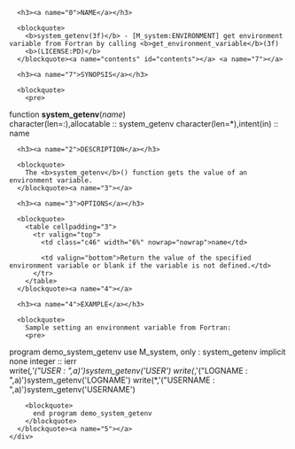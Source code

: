 <?
<body?>
<!DOCTYPE html PUBLIC "-//W3C//DTD XHTML 1.0 Transitional//EN"
    "http://www.w3.org/TR/xhtml1/DTD/xhtml1-transitional.dtd">

<html xmlns="http://www.w3.org/1999/xhtml">
<head>
  <meta name="generator" content="HTML Tidy for Cygwin (vers 25 March 2009), see www.w3.org" />

  <title></title>
</head>

<body>
  <div id="Container">
    <div id="Content">
      <div class="c45"></div><a name="0"></a>

      <h3><a name="0">NAME</a></h3>

      <blockquote>
        <b>system_getenv(3f)</b> - [M_system:ENVIRONMENT] get environment variable from Fortran by calling <b>get_environment_variable</b>(3f)
        <b>(LICENSE:PD)</b>
      </blockquote><a name="contents" id="contents"></a> <a name="7"></a>

      <h3><a name="7">SYNOPSIS</a></h3>

      <blockquote>
        <pre>
function <b>system_getenv</b>(<i>name</i>)
<br />    character(len=:),allocatable   :: system_getenv
    character(len=*),intent(in)    :: name
<br />
</pre>
      </blockquote><a name="2"></a>

      <h3><a name="2">DESCRIPTION</a></h3>

      <blockquote>
        The <b>system_getenv</b>() function gets the value of an environment variable.
      </blockquote><a name="3"></a>

      <h3><a name="3">OPTIONS</a></h3>

      <blockquote>
        <table cellpadding="3">
          <tr valign="top">
            <td class="c46" width="6%" nowrap="nowrap">name</td>

            <td valign="bottom">Return the value of the specified environment variable or blank if the variable is not defined.</td>
          </tr>
        </table>
      </blockquote><a name="4"></a>

      <h3><a name="4">EXAMPLE</a></h3>

      <blockquote>
        Sample setting an environment variable from Fortran:
        <pre>
   program demo_system_getenv
   use M_system, only : system_getenv
   implicit none
   integer :: ierr
<br />      write(*,'("USER     : ",a)')system_getenv('USER')
      write(*,'("LOGNAME  : ",a)')system_getenv('LOGNAME')
      write(*,'("USERNAME : ",a)')system_getenv('USERNAME')
<br />
</pre>

        <blockquote>
          end program demo_system_getenv
        </blockquote>
      </blockquote><a name="5"></a>
    </div>
  </div>
</body>
</html>
